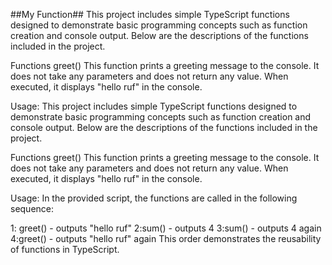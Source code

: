 ##My Function##
This project includes simple TypeScript functions designed to demonstrate basic programming concepts such as function creation and console output. Below are the descriptions of the functions included in the project.

Functions
greet()
This function prints a greeting message to the console. It does not take any parameters and does not return any value. When executed, it displays "hello ruf" in the console.

Usage:
This project includes simple TypeScript functions designed to demonstrate basic programming concepts such as function creation and console output. Below are the descriptions of the functions included in the project.

Functions
greet()
This function prints a greeting message to the console. It does not take any parameters and does not return any value. When executed, it displays "hello ruf" in the console.

Usage:
In the provided script, the functions are called in the following sequence:

1: greet() - outputs "hello ruf"
2:sum() - outputs 4
3:sum() - outputs 4 again
4:greet() - outputs "hello ruf" again
This order demonstrates the reusability of functions in TypeScript.

